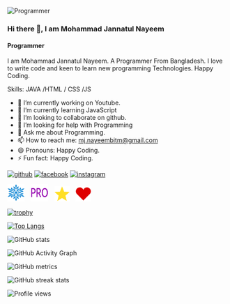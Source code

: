 ![Programmer](https://www.simpleimageresizer.com/_uploads/photos/dfa71ec6/1_50.jpg)

### Hi there 👋, I am Mohammad Jannatul Nayeem
#### Programmer


I am Mohammad Jannatul Nayeem. A Programmer From Bangladesh. I love to write code and keen to  learn new programming Technologies. Happy Coding.

Skills:  JAVA /HTML / CSS /JS 

- 🔭 I’m currently working on Youtube. 
- 🌱 I’m currently learning JavaScript 
- 👯 I’m looking to collaborate on github. 
- 🤔 I’m looking for help with Programming 
- 💬 Ask me about Programming. 
- 📫 How to reach me: mj.nayeembitm@gmail.com 
- 😄 Pronouns: Happy Coding. 
- ⚡ Fun fact: Happy  Coding. 


[<img src='https://cdn.jsdelivr.net/npm/simple-icons@3.0.1/icons/github.svg' alt='github' height='40'>](https://github.com/engrnayeem)  [<img src='https://cdn.jsdelivr.net/npm/simple-icons@3.0.1/icons/facebook.svg' alt='facebook' height='40'>](https://www.facebook.com/programmernayeem)  [<img src='https://cdn.jsdelivr.net/npm/simple-icons@3.0.1/icons/instagram.svg' alt='instagram' height='40'>](https://www.instagram.com/programmernayeem/)  

<a href='https://archiveprogram.github.com/'><img src='https://raw.githubusercontent.com/acervenky/animated-github-badges/master/assets/acbadge.gif' width='40' height='40'></a> <a href='https://github.com/pricing'><img src='https://raw.githubusercontent.com/acervenky/animated-github-badges/master/assets/pro.gif' width='40' height='40'></a> <a href='https://stars.github.com/'><img src='https://raw.githubusercontent.com/acervenky/animated-github-badges/master/assets/starbadge.gif' width='35' height='35'></a> <a href='https://docs.github.com/en/github/supporting-the-open-source-community-with-github-sponsors'><img src='https://raw.githubusercontent.com/acervenky/animated-github-badges/master/assets/sponsorbadge.gif' width='35' height='35'></a> 

[![trophy](https://github-profile-trophy.vercel.app/?username=engrnayeem)](https://github.com/ryo-ma/github-profile-trophy)

[![Top Langs](https://github-readme-stats.vercel.app/api/top-langs/?username=engrnayeem)](https://github.com/anuraghazra/github-readme-stats)

![GitHub stats](https://github-readme-stats.vercel.app/api?username=engrnayeem&show_icons=true&count_private=true)  

![GitHub Activity Graph](https://activity-graph.herokuapp.com/graph?username=engrnayeem)  

![GitHub metrics](https://metrics.lecoq.io/engrnayeem)  

![GitHub streak stats](https://github-readme-streak-stats.herokuapp.com/?user=engrnayeem)  

![Profile views](https://gpvc.arturio.dev/engrnayeem)  
